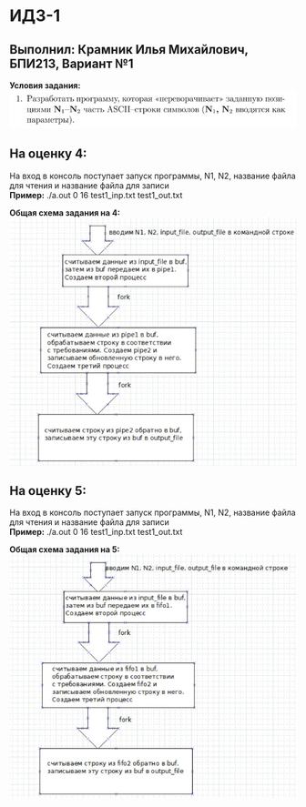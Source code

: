 # ИДЗ-1
## Выполнил: Крамник Илья Михайлович, БПИ213, Вариант №1
**Условия задания:**  
![Условия](https://github.com/ilyakramnik/Linux/blob/34e4edc64dc59f07d4b22cbb9253fdd0bb7d9ebe/IDZ1/task.jpg)

## На оценку 4:
На вход в консоль поступает запуск программы, N1, N2, название файла для чтения и название файла для записи  
**Пример:** ./a.out 0 16 test1_inp.txt test1_out.txt

**Общая схема задания на 4:**  
![Отчет о проделанной работе](https://github.com/ilyakramnik/Linux/blob/9096216a0795f9e520dd247fc4734944294ad447/IDZ1/4/block-scheme.jpg)

## На оценку 5:
На вход в консоль поступает запуск программы, N1, N2, название файла для чтения и название файла для записи  
**Пример:** ./a.out 0 16 test1_inp.txt test1_out.txt

**Общая схема задания на 5:**  
![Отчет о проделанной работе](https://github.com/ilyakramnik/Linux/blob/9096216a0795f9e520dd247fc4734944294ad447/IDZ1/5/block-scheme.jpg)
